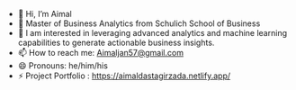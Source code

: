 - 👋 Hi, I’m Aimal
-  🔭 Master of Business Analytics from Schulich School of Business
- 👀 I am interested in leveraging advanced analytics and machine learning capabilities to generate actionable business insights.
- 📫 How to reach me: Aimaljan57@gmail.com
- 😄 Pronouns: he/him/his
- ⚡ Project Portfolio : https://aimaldastagirzada.netlify.app/

<!---
Aimal10/Aimal10 is a ✨ special ✨ repository because its `README.md` (this file) appears on your GitHub profile.
You can click the Preview link to take a look at your changes.
--->

